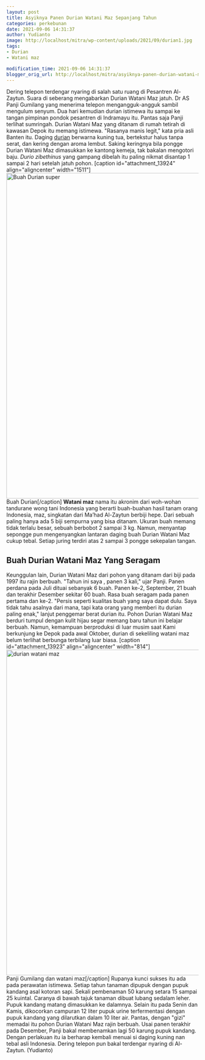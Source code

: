 ```yaml
---
layout: post
title: Asyiknya Panen Durian Watani Maz Sepanjang Tahun
categories: perkebunan
date: 2021-09-06 14:31:37
author: Yudianto
image: http://localhost/mitra/wp-content/uploads/2021/09/durian1.jpg
tags:
- Durian
- Watani maz

modification_time: 2021-09-06 14:31:37
blogger_orig_url: http://localhost/mitra/asyiknya-panen-durian-watani-maz.html
---
```


Dering telepon terdengar nyaring di salah satu ruang di Pesantren Al-Zaytun. Suara di seberang mengabarkan Durian Watani Maz jatuh. Dr AS Panji Gumilang yang menerima telepon mengangguk-angguk sambil mengulum senyum. Dua hari kemudian durian istimewa itu sampai ke tangan pimpinan pondok pesantren di Indramayu itu.
Pantas saja Panji terlihat sumringah. Durian Watani Maz yang ditanam di rumah tetirah di kawasan Depok itu memang istimewa. "Rasanya manis legit," kata pria asli Banten itu. Daging <a href="http://127.0.0.1/mitra/topik/durian">durian</a> berwarna kuning tua, bertekstur halus tanpa serat, dan kering dengan aroma lembut. Saking keringnya bila pongge Durian Watani Maz dimasukkan ke kantong kemeja, tak bakalan mengotori baju. <em>Durio zibethinus</em> yang gampang dibelah itu paling nikmat disantap 1 sampai 2 hari setelah jatuh pohon.
[caption id="attachment_13924" align="aligncenter" width="1511"]<img class="wp-image-13924 size-full" src="http://127.0.0.1/mitra/wp-content/uploads/2021/09/durian.jpg" alt="Buah Durian super" width="1511" height="850" /> Buah Durian[/caption]
<strong>Watani maz</strong> nama itu akronim dari woh-wohan tandurane wong tani Indonesia yang berarti buah-buahan hasil tanam orang Indonesia, maz, singkatan dari Ma’had Al-Zaytun berbiji hepe. Dari sebuah paling hanya ada 5 biji sempurna yang bisa ditanam. Ukuran buah memang tidak terlalu besar, sebuah berbobot 2 sampai 3 kg. Namun, menyantap sepongge pun mengenyangkan lantaran daging buah Durian Watani Maz cukup tebal. Setiap juring terdiri atas 2 sampai 3 pongge sekepalan tangan.
<h2 id="Seragam">Buah Durian Watani Maz Yang Seragam</h2>
Keunggulan lain, Durian Watani Maz dari pohon yang ditanam dari biji pada 1997 itu rajin berbuah. "Tahun ini saya , panen 3 kali," ujar Panji. Panen perdana pada Juli dituai sebanyak 6 buah. Panen ke-2, September, 21 buah dan terakhir Desember sekitar 60 buah. Rasa buah seragam pada panen pertama dan ke-2. "Persis seperti kualitas buah yang saya dapat dulu. Saya tidak tahu asalnya dari mana, tapi kata orang yang memberi itu durian paling enak," lanjut penggemar berat durian itu.
Pohon Durian Watani Maz berduri tumpul dengan kulit hijau segar memang baru tahun ini belajar berbuah. Namun, kemampuan berproduksi di luar musim saat Kami berkunjung ke Depok pada awal Oktober, durian di sekeliling watani maz belum terlihat berbunga terbilang luar biasa.
[caption id="attachment_13923" align="aligncenter" width="814"]<img class="wp-image-13923 size-full" src="http://127.0.0.1/mitra/wp-content/uploads/2021/09/Untitled.jpg" alt="durian watani maz" width="814" height="850" /> Panji Gumilang dan watani maz[/caption]
Rupanya kunci sukses itu ada pada perawatan istimewa. Setiap tahun tanaman dipupuk dengan pupuk kandang asal kotoran sapi. Sekali pembenaman 50 karung setara 15 sampai 25 kuintal. Caranya di bawah tajuk tanaman dibuat lubang sedalam leher. Pupuk kandang matang dimasukkan ke dalamnya. Selain itu pada Senin dan Kamis, dikocorkan campuran 12 liter pupuk urine terfermentasi dengan pupuk kandang yang dilarutkan dalam 10 liter air.
Pantas, dengan "gizi" memadai itu pohon Durian Watani Maz rajin berbuah. Usai panen terakhir pada Desember, Panji bakal membenamkan lagi 50 karung pupuk kandang. Dengan perlakuan itu ia berharap kembali menuai si daging kuning nan tebal asli Indonesia. Dering telepon pun bakal terdengar nyaring di Al-Zaytun. (Yudianto)
